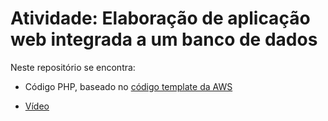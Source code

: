 # Atividade: Elaboração de aplicação web integrada a um banco de dados

Neste repositório se encontra: 

- Código PHP, baseado no [código template da AWS](https://docs.aws.amazon.com/AmazonRDS/latest/UserGuide/CHAP_Tutorials.WebServerDB.CreateDBInstance.html)

- [Vídeo](https://youtu.be/TV1IvvmxZ1U)
